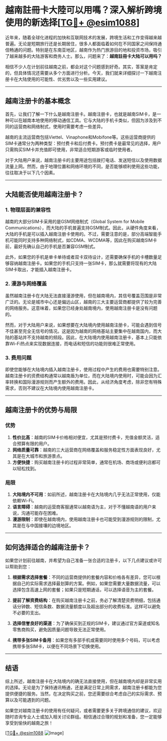 # 越南註冊卡大陸可以用嗎？深入解析跨境使用的新选择[[TG💪+ @esim1088](https://t.me/s/esim1088)]

近年来，随着全球化进程的加快和互联网技术的发展，跨境生活和工作变得越来越普遍。无论是短期旅行还是长期居住，很多人都面临着如何在不同国家之间保持通信畅通的问题。特别是在东南亚地区，越南作为热门旅游目的地和投资市场，吸引了越来越多的大陆游客和商务人士。那么，问题来了：**越南註冊卡大陆可以用吗？**

相信不少人在计划前往越南之前，都会对这个问题感到好奇。其实，答案是肯定的，但具体情况还需要从多个方面进行分析。今天，我们就来详细探讨一下越南注册卡在大陆使用的可能性、优劣势以及一些实用建议。

---

## 越南注册卡的基本概念

首先，让我们了解一下什么是越南注册卡。越南注册卡，也就是越南SIM卡，是一种可以在越南本地使用的移动通信工具。它与大陆的手机卡类似，但因为涉及到不同的运营商和网络制式，使用时需要考虑一些差异。

越南的主流运营商包括Viettel、Vinaphone和Mobifone等。这些运营商提供的SIM卡通常分为两种类型：预付费卡和后付费卡。预付费卡是最常见的选择，用户只需购买SIM卡并充值即可使用，非常适合短期游客或临时使用者。

对于大陆用户来说，越南注册卡的主要用途包括拨打电话、发送短信以及使用数据流量上网。然而，由于地理位置和网络环境的不同，是否能够顺利使用这些功能，往往取决于以下几个因素。

---

## 大陆能否使用越南注册卡？

### 1. **物理层面的兼容性**
越南的大部分SIM卡采用的是GSM网络制式（Global System for Mobile Communications），而大陆的手机普遍支持GSM制式。因此，从硬件角度来看，大陆的手机是可以插入越南注册卡使用的。不过，需要注意的是，部分高端智能手机可能同时支持多种网络制式，如CDMA、WCDMA等，因此在购买越南SIM卡前，最好先确认自己的手机是否兼容GSM制式。

此外，如果您的手机是单卡单待或者双卡双待设计，还需要确保手机的卡槽数量足够容纳越南注册卡。如果您的手机只支持一张SIM卡，那么就需要将现有的大陆SIM卡取出，才能插入越南注册卡。

### 2. **漫游与网络覆盖**
虽然越南注册卡在大陆无法直接漫游使用，但在越南境内，其信号覆盖范围是非常广泛的。无论是城市中心还是偏远山区，越南的三大主要运营商都提供了较为完善的网络服务。这意味着，如果您已经身处越南境内，使用越南注册卡是没有问题的。

然而，对于大陆用户来说，如果想要在大陆境内使用越南注册卡，可能会遇到信号不佳甚至完全无信号的情况。这是因为越南的网络基站主要集中在越南国内，而大陆的基站并不支持越南的频段。因此，在大陆境内使用越南注册卡，基本上只能依靠Wi-Fi热点来实现数据连接，而电话和短信的功能则很难正常使用。

### 3. **费用问题**
即使您能够在大陆境内插入越南注册卡，使用过程中产生的费用也需要特别注意。越南注册卡的资费结构通常以越南盾为单位，而在大陆境内使用时，可能会因为汇率转换和国际漫游规则而产生额外的费用。因此，从经济角度考虑，除非您有特殊需求，否则不建议在大陆境内使用越南注册卡。

---

## 越南注册卡的优势与局限

### 优势
1. **性价比高**：越南的SIM卡价格相对便宜，尤其是预付费卡，充值金额灵活，适合预算有限的用户。
2. **网络质量可靠**：越南的三大运营商在网络覆盖和服务稳定性方面表现良好，尤其是在大城市和旅游景点。
3. **方便快捷**：购买越南注册卡的过程非常简单，通常在机场、商场或便利店都可以轻松找到。

### 局限
1. **大陆境内不可用**：如前所述，越南注册卡在大陆境内几乎无法正常使用，仅能依赖Wi-Fi。
2. **语言障碍**：越南的运营商客服通常以越南语为主，对于不懂越南语的用户来说，沟通可能存在困难。
3. **漫游限制**：即使在越南境内，使用越南注册卡也可能受到漫游规则的限制，尤其是在与中国接壤的边境地区。

---

## 如何选择适合的越南注册卡？

如果您计划前往越南，并希望为自己准备一张合适的注册卡，以下几点建议或许可以帮助到您：

1. **根据需求选择套餐**：不同的运营商提供的套餐内容和价格各有差异，您可以根据自己的实际需求选择最划算的方案。例如，如果您需要大量数据流量，可以选择包含高速上网的套餐；如果只是短期通话，可以选择语音为主的套餐。
   
2. **提前了解资费结构**：在购买越南注册卡之前，务必了解清楚资费明细，包括通话分钟数、短信条数、数据流量额度以及超出部分的收费标准。这样可以避免不必要的支出。

3. **选择信誉良好的渠道**：为了确保买到正规的SIM卡，建议通过官方渠道或知名零售商购买，避免因质量问题导致无法正常使用。

4. **携带多张SIM卡备用**：如果您有多部手机或需要同时使用多个号码，可以考虑携带多张SIM卡，以便在不同场景下切换使用。

---

## 结语

综上所述，越南注册卡在大陆境内的确无法直接使用，但在越南境内却是非常实用的选择。无论是为了保持通讯畅通，还是满足日常上网需求，越南注册卡都能为您提供便捷的服务。当然，在决定购买之前，您还需要综合考虑自己的实际需求、预算以及可能遇到的问题。

如果您对越南注册卡的使用有任何疑问，或者需要更多关于跨境通信的建议，欢迎随时咨询专业人士或加入相关讨论群组。相信通过合理的规划和准备，您一定能够享受到愉快的越南之旅！

[[TG💪+ @esim1088](https://t.me/s/esim1088) ![Image](https://i.postimg.cc/4NQfJmqS/Snipaste-2025-05-13-00-14-12.png)]